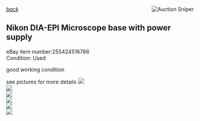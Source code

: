 *[back](../)*
<a href="https://www.gixen.com/index.php" name="9e092736783d0da1dfd8413d57d10faf
" target="_blank" >
<img align=right src="https://www.gixen.com/images/gixenlink.gif" border="0" alt="Auction Sniper" title="Auction Sniper">
</a>  
## Nikon DIA-EPI Microscope base with power supply  
eBay item number:255424516766  
Condition: Used  

good working condition


see pictures for more details
![](front.jpg)  
![](right.jpg)  
![](left.jpg)  
![](left-rear.jpg)  
![](transformer.jpg)  
![](DIA-EPI.jpg)  
